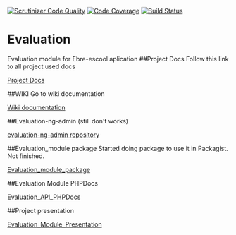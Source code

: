 
[![Scrutinizer Code Quality](https://scrutinizer-ci.com/g/kriminal666/Evaluation/badges/quality-score.png?b=master)](https://scrutinizer-ci.com/g/kriminal666/Evaluation/?branch=master)
[![Code Coverage](https://scrutinizer-ci.com/g/kriminal666/Evaluation/badges/coverage.png?b=master)](https://scrutinizer-ci.com/g/kriminal666/Evaluation/?branch=master)
[![Build Status](https://scrutinizer-ci.com/g/kriminal666/Evaluation/badges/build.png?b=master)](https://scrutinizer-ci.com/g/kriminal666/Evaluation/build-status/master)
# Evaluation
Evaluation module for Ebre-escool aplication
##Project Docs
Follow this link to all project used docs 

[Project Docs](https://github.com/kriminal666/Evaluation_docs)

##WIKI
Go to wiki documentation

[Wiki documentation](http://acacha.org/mediawiki/Usuari:Iván_Roldán/Módulo_Evaluación(Ebre-escool))

##Evaluation-ng-admin (still don't works)

[evaluation-ng-admin repository](https://github.com/kriminal666/evaluation-ng-admin)

##Evaluation_module package
Started doing package to use it in Packagist. Not finished.

[Evaluation_module_package](https://github.com/kriminal666/Evaluation_module)

##Evaluation Module PHPDocs

[Evaluation_API_PHPDocs](http://kriminal666.github.io/Evaluation_API_PHPDoc/)

##Project presentation

[Evaluation_Module_Presentation](https://github.com/kriminal666/Evaluation_Module_Presentation)

